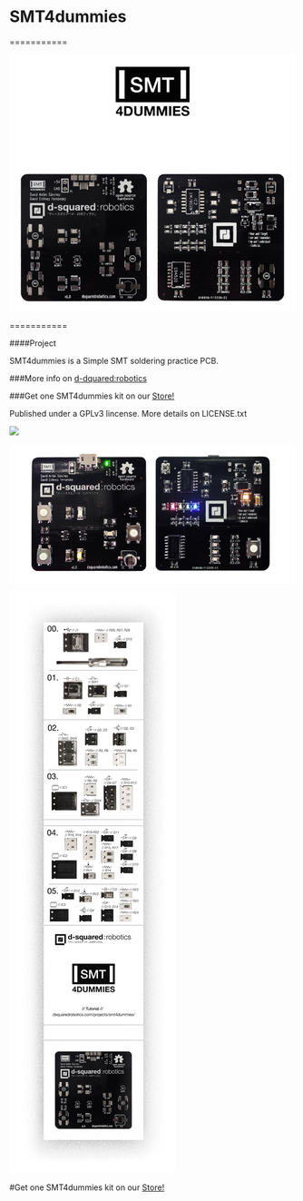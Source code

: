 # SMT4dummies
===========

![](https://github.com/dsquaredrobotics/SMT4dummies/blob/master/doc/img/PCB.png)

===========

####Project

SMT4dummies is a Simple SMT soldering practice PCB.

###More info on [d-dquared:robotics](http://www.dsquaredrobotics.com/projects/smt4dummies/)

###Get one SMT4dummies kit on our [Store!](http://dsquaredrobotics.bigcartel.com/products)

Published under a GPLv3 lincense. More details on LICENSE.txt

![](https://github.com/dsquaredrobotics/SMT4dummies/blob/master/doc/img/SMT4dummies.png)

![](https://github.com/dsquaredrobotics/SMT4dummies/blob/master/doc/img/PCB_assembled.png)

![](https://github.com/dsquaredrobotics/SMT4dummies/blob/master/doc/img/fold.png)

#Get one SMT4dummies kit on our [Store!](http://dsquaredrobotics.bigcartel.com/products)
